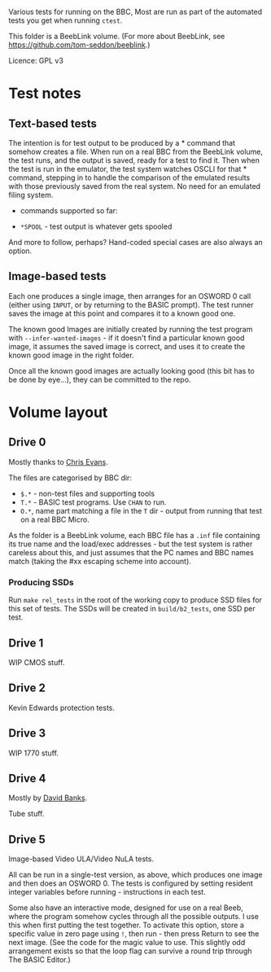 Various tests for running on the BBC, Most are run as part of the
automated tests you get when running `ctest`.

This folder is a BeebLink volume. (For more about BeebLink, see
https://github.com/tom-seddon/beeblink.)

Licence: GPL v3

# Test notes

## Text-based tests

The intention is for test output to be produced by a * command that
somehow creates a file. When run on a real BBC from the BeebLink
volume, the test runs, and the output is saved, ready for a test to
find it. Then when the test is run in the emulator, the test system
watches OSCLI for that * command, stepping in to handle the comparison
of the emulated results with those previously saved from the real
system. No need for an emulated filing system.

* commands supported so far:

* `*SPOOL` - test output is whatever gets spooled

And more to follow, perhaps? Hand-coded special cases are also always
an option.

## Image-based tests

Each one produces a single image, then arranges for an OSWORD 0 call
(either using `INPUT`, or by returning to the BASIC prompt). The test
runner saves the image at this point and compares it to a known good
one.

The known good Images are initially created by running the test
program with `--infer-wanted-images` - if it doesn't find a particular
known good image, it assumes the saved image is correct, and uses it
to create the known good image in the right folder.

Once all the known good images are actually looking good (this bit has
to be done by eye...), they can be committed to the repo.

# Volume layout

## Drive 0

Mostly thanks to [Chris Evans](
https://stardot.org.uk/forums/memberlist.php?mode=viewprofile&u=11307).

The files are categorised by BBC dir:

* `$.*` - non-test files and supporting tools
* `T.*` - BASIC test programs. Use `CHAN` to run.
* `O.*`, name part matching a file in the `T` dir - output from
  running that test on a real BBC Micro.

As the folder is a BeebLink volume, each BBC file has a `.inf` file
containing its true name and the load/exec addresses - but the test
system is rather careless about this, and just assumes that the PC
names and BBC names match (taking the #xx escaping scheme into
account).

### Producing SSDs

Run `make rel_tests` in the root of the working copy to produce SSD
files for this set of tests. The SSDs will be created in
`build/b2_tests`, one SSD per test.

## Drive 1

WIP CMOS stuff.

## Drive 2

Kevin Edwards protection tests.

## Drive 3

WIP 1770 stuff.

## Drive 4

Mostly by [David
Banks](https://www.stardot.org.uk/forums/memberlist.php?mode=viewprofile&u=9657).

Tube stuff.

## Drive 5

Image-based Video ULA/Video NuLA tests.

All can be run in a single-test version, as above, which produces one
image and then does an OSWORD 0. The tests is configured by setting
resident integer variables before running - instructions in each test.

Some also have an interactive mode, designed for use on a real Beeb,
where the program somehow cycles through all the possible outputs. I
use this when first putting the test together. To activate this
option, store a specific value in zero page using `!`, then run - then
press Return to see the next image. (See the code for the magic value
to use. This slightly odd arrangement exists so that the loop flag can
survive a round trip through The BASIC Editor.)
